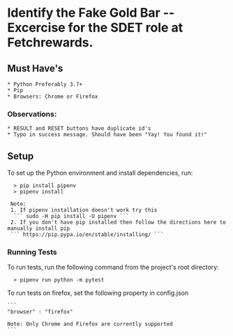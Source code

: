 # Identify the **Fake Gold Bar** -- Excercise for the SDET role at Fetchrewards.

## Must Have's
    * Python Preferably 3.7+
    * Pip
    * Browsers: Chrome or Firefox


### Observations:
    * RESULT and RESET buttons have duplicate id's
    * Typo in success message. Should have been "Yay! You found it!"


## Setup
  To set up the Python environment and install dependencies, run:

      > pip install pipenv
      > pipenv install

     Note:
     1. If pipenv installation doesn't work try this
      ``` sudo -H pip install -U pipenv ```
     2. If you don't have pip installed then follow the directions here to manually install pip
     ``` https://pip.pypa.io/en/stable/installing/ ```


  ### Running Tests
   To run tests, run the following command from the project's root directory:

      > pipenv run python -m pytest

   To run tests on firefox, set the following property in config.json

    ```
    "browser" : "firefox"

    Note: Only Chrome and Firefox are currently supported
    ```
